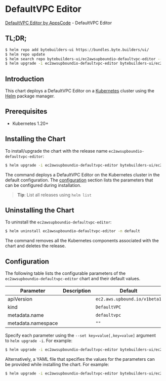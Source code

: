 # DefaultVPC Editor

[DefaultVPC Editor by AppsCode](https://byte.builders) - DefaultVPC Editor

## TL;DR;

```bash
$ helm repo add bytebuilders-ui https://bundles.byte.builders/ui/
$ helm repo update
$ helm search repo bytebuilders-ui/ec2awsupboundio-defaultvpc-editor --version=v0.4.18
$ helm upgrade -i ec2awsupboundio-defaultvpc-editor bytebuilders-ui/ec2awsupboundio-defaultvpc-editor -n default --create-namespace --version=v0.4.18
```

## Introduction

This chart deploys a DefaultVPC Editor on a [Kubernetes](http://kubernetes.io) cluster using the [Helm](https://helm.sh) package manager.

## Prerequisites

- Kubernetes 1.20+

## Installing the Chart

To install/upgrade the chart with the release name `ec2awsupboundio-defaultvpc-editor`:

```bash
$ helm upgrade -i ec2awsupboundio-defaultvpc-editor bytebuilders-ui/ec2awsupboundio-defaultvpc-editor -n default --create-namespace --version=v0.4.18
```

The command deploys a DefaultVPC Editor on the Kubernetes cluster in the default configuration. The [configuration](#configuration) section lists the parameters that can be configured during installation.

> **Tip**: List all releases using `helm list`

## Uninstalling the Chart

To uninstall the `ec2awsupboundio-defaultvpc-editor`:

```bash
$ helm uninstall ec2awsupboundio-defaultvpc-editor -n default
```

The command removes all the Kubernetes components associated with the chart and deletes the release.

## Configuration

The following table lists the configurable parameters of the `ec2awsupboundio-defaultvpc-editor` chart and their default values.

|     Parameter      | Description |                 Default                 |
|--------------------|-------------|-----------------------------------------|
| apiVersion         |             | <code>ec2.aws.upbound.io/v1beta1</code> |
| kind               |             | <code>DefaultVPC</code>                 |
| metadata.name      |             | <code>defaultvpc</code>                 |
| metadata.namespace |             | <code>""</code>                         |


Specify each parameter using the `--set key=value[,key=value]` argument to `helm upgrade -i`. For example:

```bash
$ helm upgrade -i ec2awsupboundio-defaultvpc-editor bytebuilders-ui/ec2awsupboundio-defaultvpc-editor -n default --create-namespace --version=v0.4.18 --set apiVersion=ec2.aws.upbound.io/v1beta1
```

Alternatively, a YAML file that specifies the values for the parameters can be provided while
installing the chart. For example:

```bash
$ helm upgrade -i ec2awsupboundio-defaultvpc-editor bytebuilders-ui/ec2awsupboundio-defaultvpc-editor -n default --create-namespace --version=v0.4.18 --values values.yaml
```
